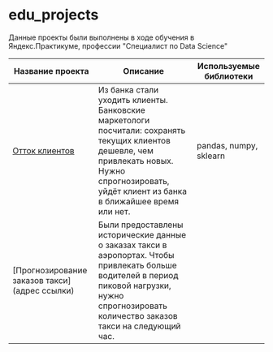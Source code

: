 # edu_projects
 Данные проекты были выполнены в ходе обучения в Яндекс.Практикуме, профессии "Специалист по Data Science"
 
 Название проекта  | Описание  | Используемые библиотеки
------------- | ------------- | -------------
[Отток клиентов](https://github.com/AnzhelaKhomutova/edu_projects/tree/main/customer_churn)  | Из банка стали уходить клиенты. Банковские маркетологи посчитали: сохранять текущих клиентов дешевле, чем привлекать новых. Нужно спрогнозировать, уйдёт клиент из банка в ближайшее время или нет.  | pandas, numpy, sklearn
[Прогнозирование заказов такси](адрес ссылки)  | Были предоставлены исторические данные о заказах такси в аэропортах. Чтобы привлекать больше водителей в период пиковой нагрузки, нужно спрогнозировать количество заказов такси на следующий час.  | 

 

